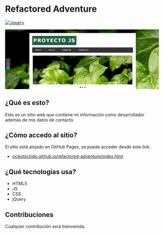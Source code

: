 # Refactored Adventure
[![Jquery](https://img.shields.io/badge/jQuery-3.1.1-blue.svg)](https://www.python.org/)

[![Screenshot](./capturas_de_pantalla/captura_principal.png)](https://github.com/Ocikotorzido/refactored-adventure/capturas_de_pantalla/captura_principal.png)

## ¿Qué es esto?
Esto es un sitio web que contiene mi información como desarrollador además de mis datos de contacto.

## ¿Cómo accedo al sitio?
El sitio está alojado en GitHub Pages, se puede acceder desde este link:
- [ocikotorzido.github.io/refactored-adventure/index.html](https://ocikotorzido.github.io/refactored-adventure/index.html)

## ¿Qué tecnologías usa?
- HTML5
- JS
- CSS
- jQuery

## Contribuciones
Cualquier contribución será bienvenida.
